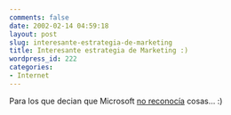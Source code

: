 ```yaml
---
comments: false
date: 2002-02-14 04:59:18
layout: post
slug: interesante-estrategia-de-marketing
title: Interesante estrategia de Marketing :)
wordpress_id: 222
categories:
- Internet
---
```


Para los que decian que Microsoft [no reconocía](http://mirrors.meepzorp.com/xpsucks/) cosas… :)




 
